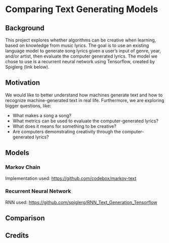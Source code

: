 # Comparing Text Generating Models

## Background
This project explores whether algorithms can be creative when learning, based on knowledge from music lyrics. The goal is to use an existing language model to generate song lyrics given a user’s input of genre, year, and/or artist, then evaluate the computer generated lyrics. The model we chose to use is a recurrent neural network using Tensorflow, created by Spiglerg (link below). 

## Motivation
We would like to better understand how machines generate text and how to recognize machine-generated text in real life. Furthermore, we are exploring bigger questions, like:
* What makes a song a song?
* What metrics can be used to evaluate the computer-generated lyrics?
* What does it means for something to be creative?
* Are computers demonstrating creativity through the computer-generated lyrics?

## Models

### Markov Chain
Implementation used: https://github.com/codebox/markov-text

### Recurrent Neural Network
RNN used: https://github.com/spiglerg/RNN_Text_Generation_Tensorflow

## Comparison

## Credits
